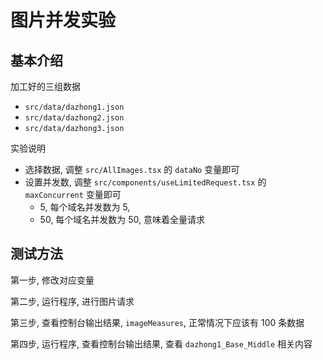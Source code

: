 # 图片并发实验

## 基本介绍

加工好的三组数据
- `src/data/dazhong1.json`
- `src/data/dazhong2.json`
- `src/data/dazhong3.json`

实验说明
- 选择数据, 调整 `src/AllImages.tsx` 的 `dataNo` 变量即可
- 设置并发数, 调整 `src/components/useLimitedRequest.tsx` 的 `maxConcurrent` 变量即可
    - 5, 每个域名并发数为 5, 
    - 50, 每个域名并发数为 50, 意味着全量请求

## 测试方法

第一步, 修改对应变量

第二步, 运行程序, 进行图片请求

第三步, 查看控制台输出结果, `imageMeasures`, 正常情况下应该有 100 条数据

第四步, 运行程序, 查看控制台输出结果, 查看 `dazhong1_Base_Middle` 相关内容